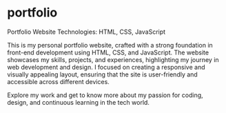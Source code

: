 # portfolio

Portfolio Website
Technologies: HTML, CSS, JavaScript

This is my personal portfolio website, crafted with a strong foundation in front-end development using HTML, CSS, and JavaScript. The website showcases my skills, projects, and experiences, highlighting my journey in web development and design. I focused on creating a responsive and visually appealing layout, ensuring that the site is user-friendly and accessible across different devices.

Explore my work and get to know more about my passion for coding, design, and continuous learning in the tech world.
